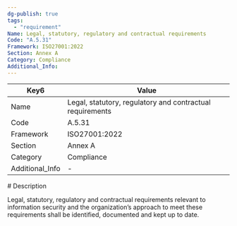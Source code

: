 ```yaml
---
dg-publish: true
tags:
  - "requirement"
Name: Legal, statutory, regulatory and contractual requirements
Code: "A.5.31"
Framework: ISO27001:2022
Section: Annex A
Category: Compliance
Additional_Info: 
---
```


<div><table class="dataview table-view-table"><thead class="table-view-thead"><tr class="table-view-tr-header"><th class="table-view-th"><span>Key</span><span class="dataview small-text">6</span></th><th class="table-view-th"><span>Value</span></th></tr></thead><tbody class="table-view-tbody"><tr><td><span>Name</span></td><td><span>Legal, statutory, regulatory and contractual requirements</span></td></tr><tr><td><span>Code</span></td><td><span>A.5.31</span></td></tr><tr><td><span>Framework</span></td><td><span>ISO27001:2022</span></td></tr><tr><td><span>Section</span></td><td><span>Annex A</span></td></tr><tr><td><span>Category</span></td><td><span>Compliance</span></td></tr><tr><td><span>Additional_Info</span></td><td><span>-</span></td></tr></tbody></table></div>
# Description

Legal, statutory, regulatory and contractual requirements relevant to information security and the organization’s approach to meet these requirements shall be identified, documented and kept up to date.
